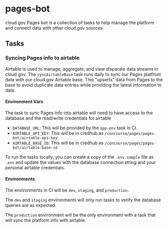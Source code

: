 pages-bot
=========

cloud.gov Pages bot is a collection of tasks to help manage the platform and connect data with other cloud.gov sources.

## Tasks

### Syncing Pages info to airtable

Airtable is used to manage, aggregate, and view disparate data streams in cloud.gov. The `syncAirtableBase` task runs daily to sync our Pages platfrom data with our cloud.gov Airtable base. This "upserts" data from Pages to the base to avoid duplicate data entries while providing the latest information to date.

#### Environment Vars

The task to sync Pages info into airtable wiil need to have access to the database and the read/write credentials for airtable

- `DATABASE_URL`: This will be provided by the `app-env` task in CI.
- `AIRTABLE_API_KEY`: This will be in credhub as `/concourse/pages/pages-bot/airtable-api-key`
- `AIRTABLE_BASE_ID`: This will be in credhub as `/concourse/pages/pages-bot/airtable-base-id`

To run the tasks locally, you can create a copy of the `.env.sample` file as `.env` and update the values with the database connection string and your personal airtable credentials.

#### Environments

The environments in CI will be `dev`, `staging`, and `production`.

The `dev` and `staging` environments will only run tasks to verify the database queries are as expected.

The `production` environment will be the only environment with a task that will sync the platform info with airtable.

